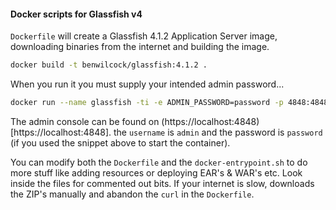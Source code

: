 #### Docker scripts for Glassfish v4

`Dockerfile` will create a Glassfish 4.1.2 Application Server image, downloading binaries from the internet and building the image.

```bash
docker build -t benwilcock/glassfish:4.1.2 .
```

When you run it you must supply your intended admin password...

```bash
docker run --name glassfish -ti -e ADMIN_PASSWORD=password -p 4848:4848 -p 8080:8080 -d benwilcock/glassfish:4.1.2
```

The admin console can be found on (https://localhost:4848)[https://localhost:4848]. the `username` is `admin` and the password is `password` (if you used the snippet above to start the container).

You can modify both the `Dockerfile` and the `docker-entrypoint.sh` to do more stuff like adding resources or deploying EAR's & WAR's etc.
Look inside the files for commented out bits. If your internet is slow, downloads the ZIP's manually and abandon the `curl` in the `Dockerfile`.
